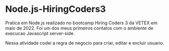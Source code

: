 # Node.js-HiringCoders3

Pratica em Node.js realizado no bootcamp Hiring Coders 3 da VETEX em maio de 2022.
Foi um dos meus primeiros contatos com o ambiente de execucao Javascript server-side.

Nessa atividade codei a regra de negocio para criar, editar e excluir usuario.
